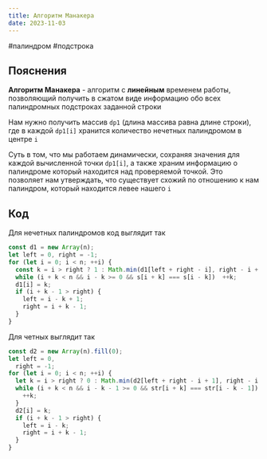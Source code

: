 ```yaml
---
title: Алгоритм Манакера
date: 2023-11-03
---
```

#палиндром #подстрока

## Пояснения
**Алгоритм Манакера** - алгоритм с **линейным** временем работы, позволяющий получить в сжатом виде информацию обо всех палиндромных подстроках заданной строки

Нам нужно получить массив `dp1` (длина массива равна длине строки), где в каждой `dp1[i]` хранится количество нечетных палиндромом в центре `i`

Суть в том, что мы работаем динамически, сохраняя значения для каждой вычисленной точки `dp1[i]`, а также храним информацию о палиндроме который находится над проверяемой точкой. Это позволяет нам утверждать, что существует схожий по отношению к нам палиндром, который находится левее нашего `i`

## Код
Для нечетных палиндромов код выглядит так
```js
const d1 = new Array(n);
let left = 0, right = -1;
for (let i = 0; i < n; ++i) {
  const k = i > right ? 1 : Math.min(d1[left + right - i], right - i + 1);
  while (i + k < n && i - k >= 0 && s[i + k] === s[i - k])  ++k;
  d1[i] = k;
  if (i + k - 1 > right) {
    left = i - k + 1;
    right = i + k - 1;
  }
}
```

Для четных выглядит так
```js
const d2 = new Array(n).fill(0);  
let left = 0,  
  right = -1;  
for (let i = 0; i < n; ++i) {  
  let k = i > right ? 0 : Math.min(d2[left + right - i + 1], right - i + 1);  
  while (i + k < n && i - k - 1 >= 0 && str[i + k] === str[i - k - 1]) {  
    ++k;  
  }  
  d2[i] = k;  
  if (i + k - 1 > right) {  
    left = i - k;  
    right = i + k - 1;  
  }  
}
```

